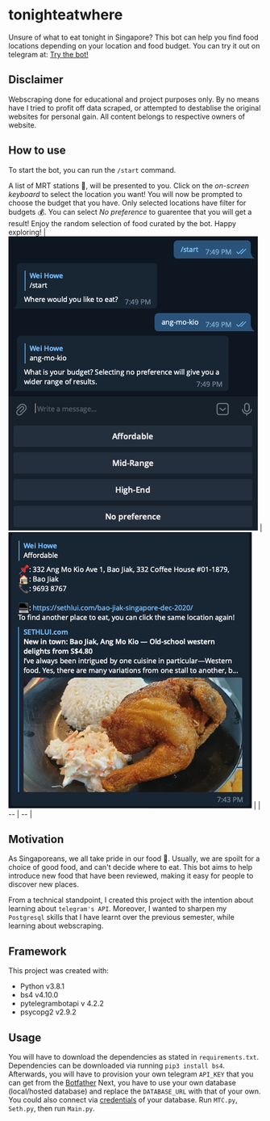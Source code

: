 # tonighteatwhere
Unsure of what to eat tonight in Singapore? This bot can help you find food locations depending on your location and food budget. 
You can try it out on telegram at: [Try the bot!](https://t.me/tonighteatwhere_bot)

## Disclaimer
Webscraping done for educational and project purposes only. By no means have I tried to profit off data scraped, or attempted to destablise the original websites for personal gain. All content belongs to respective owners of website.

## How to use
To start the bot, you can run the `/start` command.

A list of MRT stations :steam_locomotive:, will be presented to you. Click on the *on-screen keyboard* to select the location you want! You will now be prompted to choose the budget that you have. Only selected locations have filter for budgets :moneybag:. You can select *No preference* to guarentee that you will get a result! Enjoy the random selection of food curated by the bot. Happy exploring!
| ![MRT startions](img/mrt.png) | ![results](img/results.png) |
| -- | -- |

## Motivation
As Singaporeans, we all take pride in our food :bento:. Usually, we are spoilt for a choice of good food, and can't decide where to eat. This bot aims to help introduce new food that have been reviewed, making it easy for people to discover new places.

From a technical standpoint, I created this project with the intention about learning about `telegram's API`. Moreover, I wanted to sharpen my `Postgresql` skills that I have learnt over the previous semester, while learning about webscraping.

## Framework
This project was created with:
* Python v3.8.1
* bs4 v4.10.0
* pytelegrambotapi v 4.2.2
* psycopg2 v2.9.2

## Usage
You will have to download the dependencies as stated in `requirements.txt`. Dependencies can be downloaded via running `pip3 install bs4`.
Afterwards, you will have to provision your own telegram `API_KEY` that you can get from the [Botfather](https://core.telegram.org/bots)
Next, you have to use your own database (local/hosted database) and replace the `DATABASE_URL` with that of your own. You could also connect via [credentials](https://www.psycopg.org/docs/module.html) of your database.
Run `MTC.py`, `Seth.py`, then run `Main.py`. 

